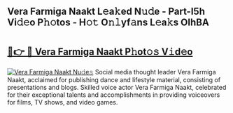 ## Vera Farmiga Naakt L𝚎a𝚔ed N𝚞𝚍e - Part-I5h Vi𝚍𝚎o P𝚑𝚘tos - H𝚘𝚝 O𝚗𝚕yf𝚊ns L𝚎a𝚔s OIhBA

# <h2><a href="http://kfa3wjk.oniu.top/?m=Vera+Farmiga+Naakt">🔗👉 🔴 Vera Farmiga Naakt P𝚑ot𝚘𝚜 V𝚒d𝚎o</a></h2>

[![Vera Farmiga Naakt Nu𝚍e𝚜](https://i.imgur.com/0qMVB7G.gif)](http://kfa3wjk.oniu.top/?m=Vera+Farmiga+Naakt)
Social media thought leader Vera Farmiga Naakt, acclaimed for publishing dance and lifestyle material, consisting of presentations and blogs. Skilled voice actor Vera Farmiga Naakt, celebrated for their exceptional talents and accomplishments in providing voiceovers for films, TV shows, and video games.  

